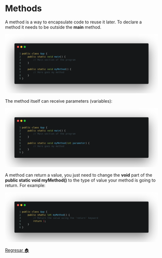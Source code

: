 # Methods

A method is a way to encapsulate code to reuse it later. To declare a method it needs to be outside the **main** method.

![](../../../Img/j_09.png)

The method itself can receive parameters (variables):

![](../../../Img/j_10.png)

A method can return a value, you just need to change the **void** part of the **public static void myMethod()** to the type of value your method is going to return. For example:

![](../../../Img/j_11.png)

[Regresar 🏠](./README.md)